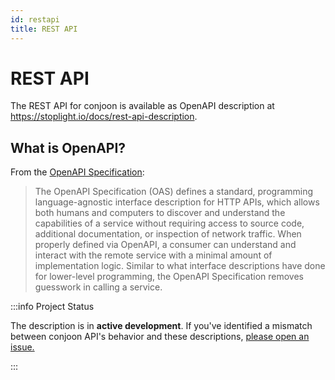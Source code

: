 ```yaml
---
id: restapi
title: REST API
---
```


# REST API

The REST API for conjoon is available as OpenAPI description at https://stoplight.io/docs/rest-api-description.

## What is OpenAPI?

From the [OpenAPI Specification](https://github.com/OAI/OpenAPI-Specification):

> The OpenAPI Specification (OAS) defines a standard, programming language-agnostic interface description for HTTP APIs, which allows both humans and computers to discover and understand the capabilities of a service without requiring access to source code, additional documentation, or inspection of network traffic. When properly defined via OpenAPI, a consumer can understand and interact with the remote service with a minimal amount of implementation logic. Similar to what interface descriptions have done for lower-level programming, the OpenAPI Specification removes guesswork in calling a service.

:::info Project Status

The description is in **active development**. If you've identified a mismatch between conjoon API's behavior and these descriptions, [please open an issue.](https://github.com/conjoon/rest-api-description/issues/new)

:::